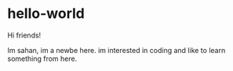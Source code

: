 # hello-world
Hi friends!

Im sahan, im a newbe here.
im interested in coding and like to learn something from here.
